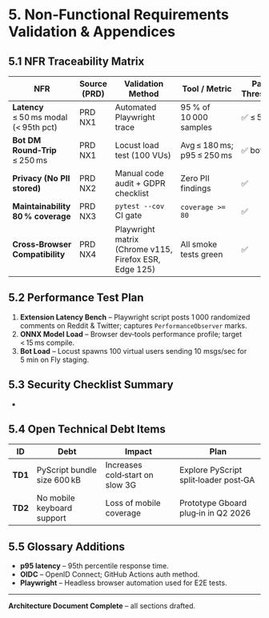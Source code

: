 # 5. Non‑Functional Requirements Validation & Appendices

## 5.1 NFR Traceability Matrix

| NFR                                    | Source (PRD) | Validation Method                                      | Tool / Metric              | Pass Threshold |
| -------------------------------------- | ------------ | ------------------------------------------------------ | -------------------------- | -------------- |
| **Latency** ≤ 50 ms modal (< 95th pct) | PRD NX1      | Automated Playwright trace                             | 95 % of 10 000 samples     | ✅ ≤ 50 ms      |
| **Bot DM Round‑Trip** ≤ 250 ms         | PRD NX1      | Locust load test (100 VUs)                             | Avg ≤ 180 ms; p95 ≤ 250 ms | ✅ both         |
| **Privacy (No PII stored)**            | PRD NX2      | Manual code audit + GDPR checklist                     | Zero PII findings          | ✅              |
| **Maintainability 80 % coverage**      | PRD NX3      | `pytest --cov` CI gate                                 | `coverage >= 80`           | ✅              |
| **Cross‑Browser Compatibility**        | PRD NX4      | Playwright matrix (Chrome v115, Firefox ESR, Edge 125) | All smoke tests green      | ✅              |

## 5.2 Performance Test Plan

1. **Extension Latency Bench** – Playwright script posts 1 000 randomized comments on Reddit & Twitter; captures `PerformanceObserver` marks.
2. **ONNX Model Load** – Browser dev‑tools performance profile; target < 15 ms compile.
3. **Bot Load** – Locust spawns 100 virtual users sending 10 msgs/sec for 5 min on Fly staging.

## 5.3 Security Checklist Summary

-

## 5.4 Open Technical Debt Items

| ID      | Debt                        | Impact                          | Plan                                  |
| ------- | --------------------------- | ------------------------------- | ------------------------------------- |
| **TD1** | PyScript bundle size 600 kB | Increases cold‑start on slow 3G | Explore PyScript split‑loader post‑GA |
| **TD2** | No mobile keyboard support  | Loss of mobile coverage         | Prototype Gboard plug‑in in Q2 2026   |

## 5.5 Glossary Additions

- **p95 latency** – 95th percentile response time.
- **OIDC** – OpenID Connect; GitHub Actions auth method.
- **Playwright** – Headless browser automation used for E2E tests.

---

**Architecture Document Complete** – all sections drafted.

